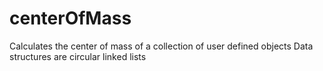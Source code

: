 # centerOfMass
Calculates the center of mass of a collection of user defined objects
Data structures are circular linked lists
